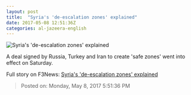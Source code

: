 ```yaml
---
layout: post
title:  "Syria's 'de-escalation zones' explained"
date: 2017-05-08 12:51:36Z
categories: al-jazeera-english
---
```


![Syria's 'de-escalation zones' explained](http://www.aljazeera.com/mritems/Images/2017/5/8/b42cf60871004e65ab937e36d15dff85_18.jpg)

A deal signed by Russia, Turkey and Iran to create 'safe zones' went into effect on Saturday.


Full story on F3News: [Syria's 'de-escalation zones' explained](http://www.f3nws.com/n/pyarz)

> Posted on: Monday, May 8, 2017 5:51:36 PM
